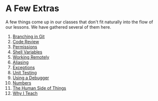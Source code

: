 # A Few Extras

A few things come up in our classes
that don't fit naturally into the flow of our lessons.
We have gathered several of them here.

<div class="toc" markdown="1">

1.  [Branching in Git](01-branching.html)
2.  [Code Review](02-review.html)
3.  [Permissions](03-permissions.html)
4.  [Shell Variables](04-shellvar.html)
5.  [Working Remotely](05-ssh.html)
6.  [Aliasing](06-alias.html)
7.  [Exceptions](07-exceptions.html)
8.  [Unit Testing](08-unit.html)
9.  [Using a Debugger](09-debugger.html)
10. [Numbers](10-numbers.html)
11. [The Human Side of Things](11-human.html)
12. [Why I Teach](12-why.html)

</div>
